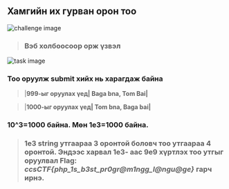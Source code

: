 ## Хамгийн их гурван орон тоо

![challenge image](https://github.com/ccs-club/CCS-30Day-CTF-2021/blob/badangel/30-Day/Day-13/tasks/challenge.png)


> ### **Вэб холбоосоор орж үзвэл** 

![task image](https://github.com/ccs-club/CCS-30Day-CTF-2021/blob/badangel/30-Day/Day-13/tasks/task.png)


### Тоо оруулж submit хийх нь харагдаж байна

> |**999-ыг оруулах үед| Baga bna, Tom Bai|**

> |**1000-ыг оруулах үед| Tom bna, Baga bai|**


### **10^3=1000 байна. Мөн 1e3=1000 байна.**

>### **1e3 string утгаараа 3 оронтой боловч тоо утгаараа 4 оронтой. Эндээс харвал 1е3- аас 9е9 хүртлэх тоо утгыг оруулвал Flag: *ccsCTF{php_1s_b3st_pr0gr@m1ngg_l@ngu@ge}* гарч ирнэ.**


